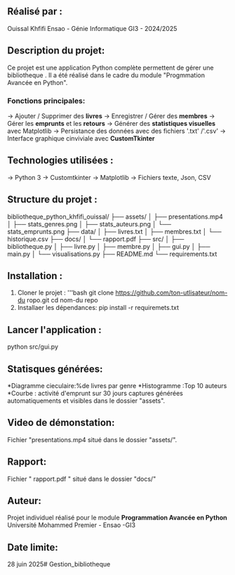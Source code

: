 ## Réalisé par :
Ouissal Khfifi
Ensao - Génie Informatique GI3 - 2024/2025

## Description du projet:
Ce projet est une application Python complète permettent  de gérer une bibliotheque .
Il a été réalisé dans le cadre du module "Progmmation Avancée en Python".

### Fonctions principales:
-> Ajouter / Supprimer des **livres**
-> Enregistrer / Gérer des **membres**
-> Gérer les **emprunts** et les **retours**
-> Générer des **statistiques visuelles** avec Matplotlib 
-> Persistance des données avec des fichiers '.txt' /'.csv'
-> Interface graphique cinviviale avec **CustomTkinter**

## Technologies utilisées :
-> Python 3
-> Customtkinter
-> Matplotlib
-> Fichiers texte, Json, CSV

## Structure du projet :
bibliotheque_python_khfifi_ouissal/
├── assets/
│   ├── presentations.mp4
│   ├── stats_genres.png
│   ├── stats_auteurs.png
│   └── stats_emprunts.png
├── data/
│   ├── livres.txt
│   ├── membres.txt
│   └── historique.csv
├── docs/
│   └── rapport.pdf
├── src/
│   ├── bibliotheque.py
│   ├── livre.py
│   ├── membre.py
│   ├── gui.py
│   ├── main.py
│   └── visualisations.py
├── README.md
└── requirements.txt
## Installation :
1. Cloner le projet :
'''bash
git clone https://github.com/ton-utlisateur/nom-du ropo.git
cd nom-du repo
2. Installaer les dépendances:
pip install -r requiremets.txt
## Lancer l'application :
python src/gui.py
## Statisques générées:
*Diagramme cieculaire:%de livres par genre
*Histogramme :Top 10 auteurs
*Courbe : activité d'emprunt sur 30 jours
captures générées automatiquements et visibles dans le dossier "assets".
## Video de démonstation:
Fichier "presentations.mp4 situé dans le dossier "assets/".
## Rapport:
Fichier " rapport.pdf " situé dans le dossier "docs/"
## Auteur:
Projet individuel réalisé pour le module **Programmation Avancée en Python**
Université Mohammed Premier - Ensao -GI3

## Date limite:
28 juin 2025#   G e s t i o n _ b i b l i o t h e q u e  
 
